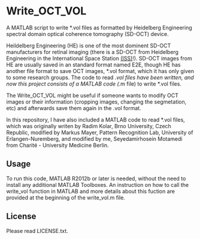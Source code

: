 # Write_OCT_VOL
A MATLAB script to write *.vol files as formatted by Heidelberg Engineering spectral domain optical coherence tomography (SD-OCT) device.

Heildelberg Engineering (HE) is one of the most dominent SD-OCT manufacturers for retinal imaging (there is a SD-OCT from Heidelberg Engineering in the International Space Station [(ISS)](http://www.octnews.org/articles/5179109/heidelberg-spectralis-oct-eye-examinations-in-spac/)!). SD-OCT images from HE are usually saved in an standard format named E2E, though HE has another file format to save OCT images, *.vol format, which it has only given to some research groups. The code to read *.vol files have been written, and now this project consists of a MATLAB code (*.m file) to write *.vol files. 

The Write_OCT_VOL might be useful if someone wants to modify OCT images or their information (cropping images, changing the segmetation, etc) and afterwards save them again in the .vol format.

In this repository, I have also included a MATLAB code to read *.vol files, which was originally writen by Radim Kolar, Brno University, Czech Republic, modified by Markus Mayer, Pattern Recognition Lab, University of Erlangen-Nuremberg, and modified by me, Seyedamirhosein Motamedi from Charité - University Medicine Berlin. 


## Usage

To run this code, MATLAB R2012b or later is needed, without the need to install any additional MATLAB Toolboxes. An instruction on how to call the write_vol function in MATLAB and more details about this fuction are provided at the beginning of the write_vol.m file. 

## License 

Please read LICENSE.txt.
